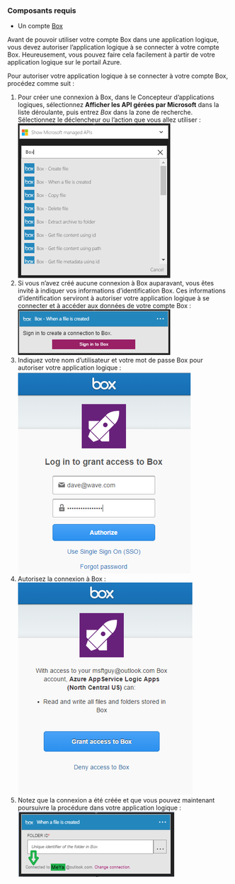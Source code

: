 ### <a name="prerequisites"></a>Composants requis
* Un compte [Box](http://box.com)  

Avant de pouvoir utiliser votre compte Box dans une application logique, vous devez autoriser l’application logique à se connecter à votre compte Box. Heureusement, vous pouvez faire cela facilement à partir de votre application logique sur le portail Azure.  

Pour autoriser votre application logique à se connecter à votre compte Box, procédez comme suit :  

1. Pour créer une connexion à Box, dans le Concepteur d’applications logiques, sélectionnez **Afficher les API gérées par Microsoft** dans la liste déroulante, puis entrez *Box* dans la zone de recherche. Sélectionnez le déclencheur ou l’action que vous allez utiliser :   
   ![Étape de création de la connexion à Box](./media/connectors-create-api-box/box-1.png)  
2. Si vous n’avez créé aucune connexion à Box auparavant, vous êtes invité à indiquer vos informations d’identification Box. Ces informations d’identification serviront à autoriser votre application logique à se connecter et à accéder aux données de votre compte Box :  
   ![étape de création de la connexion Box](./media/connectors-create-api-box/box-2.png)  
3. Indiquez votre nom d’utilisateur et votre mot de passe Box pour autoriser votre application logique :  
   ![étape de création de la connexion Box](./media/connectors-create-api-box/box-3.png)  
4. Autorisez la connexion à Box :  
   ![étape de création de la connexion Box](./media/connectors-create-api-box/box-4.png)  
5. Notez que la connexion a été créée et que vous pouvez maintenant poursuivre la procédure dans votre application logique :   
   ![étape de création de la connexion Box](./media/connectors-create-api-box/box-5.png)  



<!--HONumber=Nov16_HO3-->


